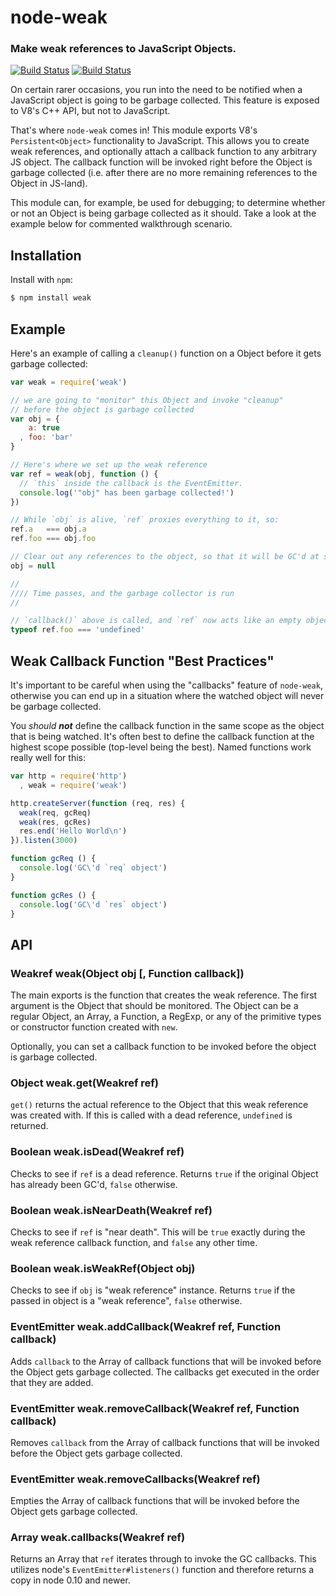 node-weak
=========
### Make weak references to JavaScript Objects.
[![Build Status](https://travis-ci.org/TooTallNate/node-weak.svg?branch=master)](https://travis-ci.org/TooTallNate/node-weak)
[![Build Status](https://ci.appveyor.com/api/projects/status/09lf09d1a5hm24bq?svg=true)](https://ci.appveyor.com/project/TooTallNate/node-weak)

On certain rarer occasions, you run into the need to be notified when a JavaScript
object is going to be garbage collected. This feature is exposed to V8's C++ API,
but not to JavaScript.

That's where `node-weak` comes in! This module exports V8's `Persistent<Object>`
functionality to JavaScript. This allows you to create weak references, and
optionally attach a callback function to any arbitrary JS object. The callback
function will be invoked right before the Object is garbage collected (i.e. after
there are no more remaining references to the Object in JS-land).

This module can, for example, be used for debugging; to determine whether or not
an Object is being garbage collected as it should.
Take a look at the example below for commented walkthrough scenario.


Installation
------------

Install with `npm`:

``` bash
$ npm install weak
```


Example
-------

Here's an example of calling a `cleanup()` function on a Object before it gets
garbage collected:

``` js
var weak = require('weak')

// we are going to "monitor" this Object and invoke "cleanup"
// before the object is garbage collected
var obj = {
    a: true
  , foo: 'bar'
}

// Here's where we set up the weak reference
var ref = weak(obj, function () {
  // `this` inside the callback is the EventEmitter.
  console.log('"obj" has been garbage collected!')
})

// While `obj` is alive, `ref` proxies everything to it, so:
ref.a   === obj.a
ref.foo === obj.foo

// Clear out any references to the object, so that it will be GC'd at some point...
obj = null

//
//// Time passes, and the garbage collector is run
//

// `callback()` above is called, and `ref` now acts like an empty object.
typeof ref.foo === 'undefined'
```


Weak Callback Function "Best Practices"
---------------------------------------

It's important to be careful when using the "callbacks" feature of `node-weak`,
otherwise you can end up in a situation where the watched object will never
be garbage collected.

You _should **not**_ define the callback function in the same scope as the
object that is being watched. It's often best to define the callback function
at the highest scope possible (top-level being the best). Named functions
work really well for this:

``` js
var http = require('http')
  , weak = require('weak')

http.createServer(function (req, res) {
  weak(req, gcReq)
  weak(res, gcRes)
  res.end('Hello World\n')
}).listen(3000)

function gcReq () {
  console.log('GC\'d `req` object')
}

function gcRes () {
  console.log('GC\'d `res` object')
}
```


API
---

### Weakref weak(Object obj [, Function callback])

The main exports is the function that creates the weak reference.
The first argument is the Object that should be monitored.
The Object can be a regular Object, an Array, a Function, a RegExp, or any of
the primitive types or constructor function created with `new`.

Optionally, you can set a callback function to be invoked
before the object is garbage collected.


### Object weak.get(Weakref ref)

`get()` returns the actual reference to the Object that this weak reference was
created with. If this is called with a dead reference, `undefined` is returned.


### Boolean weak.isDead(Weakref ref)

Checks to see if `ref` is a dead reference. Returns `true` if the original Object
has already been GC'd, `false` otherwise.


### Boolean weak.isNearDeath(Weakref ref)

Checks to see if `ref` is "near death". This will be `true` exactly during the
weak reference callback function, and `false` any other time.


### Boolean weak.isWeakRef(Object obj)

Checks to see if `obj` is "weak reference" instance. Returns `true` if the
passed in object is a "weak reference", `false` otherwise.


### EventEmitter weak.addCallback(Weakref ref, Function callback)

Adds `callback` to the Array of callback functions that will be invoked before the
Object gets garbage collected. The callbacks get executed in the order that they
are added.


### EventEmitter weak.removeCallback(Weakref ref, Function callback)

Removes `callback` from the Array of callback functions that will be invoked before
the Object gets garbage collected.


### EventEmitter weak.removeCallbacks(Weakref ref)

Empties the Array of callback functions that will be invoked before the Object gets
garbage collected.


### Array weak.callbacks(Weakref ref)

Returns an Array that `ref` iterates through to invoke the GC callbacks. This
utilizes node's `EventEmitter#listeners()` function and therefore returns a copy
in node 0.10 and newer.
